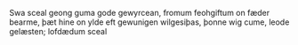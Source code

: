 Swa sceal geong guma         gode gewyrcean, 
fromum feohgiftum         on fæder bearme, 
þæt hine on ylde         eft gewunigen 
wilgesiþas,         þonne wig cume, 
leode gelæsten;         lofdædum sceal 
